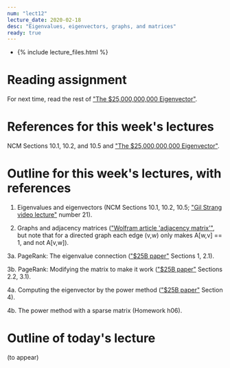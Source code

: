 ```yaml
---
num: "lect12"
lecture_date: 2020-02-18
desc: "Eigenvalues, eigenvectors, graphs, and matrices"
ready: true
---
```


* {% include lecture_files.html %}

# Reading assignment

For next time, read the rest of ["The $25,000,000,000 Eigenvector"](https://github.com/ucsb-cs111/w19-lecture-files/blob/master/02.11/25_Billion_Eigenvector_Original.pdf).

# References for this week's lectures

NCM Sections 10.1, 10.2, and 10.5
and ["The $25,000,000,000 Eigenvector"](https://github.com/ucsb-cs111/w19-lecture-files/blob/master/02.11/25_Billion_Eigenvector_Original.pdf).


# Outline for this week's lectures, with references

1. Eigenvalues and eigenvectors (NCM Sections 10.1, 10.2, 10.5; ["Gil Strang video lecture"](https://ocw.mit.edu/courses/mathematics/18-06-linear-algebra-spring-2010/video-lectures/) number 21).

2. Graphs and adjacency matrices (["Wolfram article 'adjacency matrix'"](http://mathworld.wolfram.com/AdjacencyMatrix.html), but note that for a directed graph each edge (v,w) only makes A[w,v] == 1, and not A[v,w]).

3a. PageRank: The eigenvalue connection (["$25B paper"](https://github.com/ucsb-cs111/w19-lecture-files/blob/master/02.11/25_Billion_Eigenvector_Original.pdf) Sections 1, 2.1).

3b. PageRank: Modifying the matrix to make it work (["$25B paper"](https://github.com/ucsb-cs111/w19-lecture-files/blob/master/02.11/25_Billion_Eigenvector_Original.pdf) Sections 2.2, 3.1).

4a. Computing the eigenvector by the power method (["$25B paper"](https://github.com/ucsb-cs111/w19-lecture-files/blob/master/02.11/25_Billion_Eigenvector_Original.pdf) Section 4).

4b. The power method with a sparse matrix (Homework h06).



# Outline of today's lecture

(to appear)

